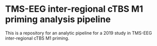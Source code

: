 # TMS-EEG inter-regional cTBS M1 priming analysis pipeline

This is a repository for an analytic pipeline for a 2019 study in TMS-EEG inter-regional cTBS M1 priming. 
